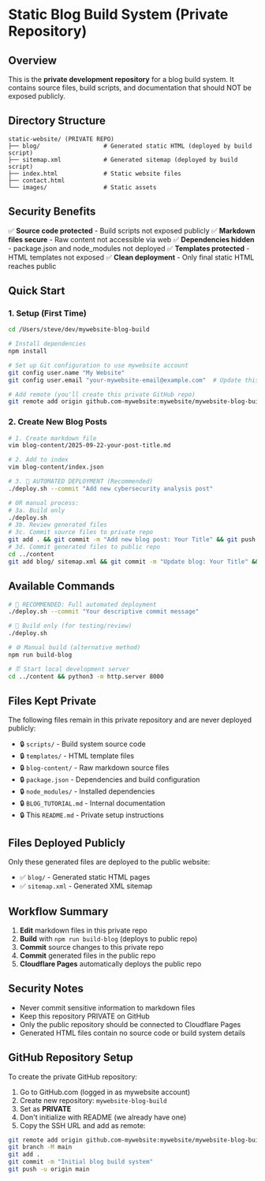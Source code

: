 # Static Blog Build System (Private Repository)

## Overview

This is the **private development repository** for a blog build system. It contains source files, build scripts, and documentation that should NOT be exposed publicly.

## Directory Structure

```
static-website/ (PRIVATE REPO)
├── blog/                  # Generated static HTML (deployed by build script)
├── sitemap.xml            # Generated sitemap (deployed by build script)
├── index.html             # Static website files
├── contact.html           
└── images/                # Static assets
```

## Security Benefits

✅ **Source code protected** - Build scripts not exposed publicly
✅ **Markdown files secure** - Raw content not accessible via web
✅ **Dependencies hidden** - package.json and node_modules not deployed
✅ **Templates protected** - HTML templates not exposed
✅ **Clean deployment** - Only final static HTML reaches public

## Quick Start

### 1. Setup (First Time)

```bash
cd /Users/steve/dev/mywebsite-blog-build

# Install dependencies
npm install

# Set up Git configuration to use mywebsite account
git config user.name "My Website"
git config user.email "your-mywebsite-email@example.com"  # Update this

# Add remote (you'll create this private GitHub repo)
git remote add origin github.com-mywebsite:mywebsite/mywebsite-blog-build.git
```

### 2. Create New Blog Posts

```bash
# 1. Create markdown file
vim blog-content/2025-09-22-your-post-title.md

# 2. Add to index
vim blog-content/index.json

# 3. 🚀 AUTOMATED DEPLOYMENT (Recommended)
./deploy.sh --commit "Add new cybersecurity analysis post"

# OR manual process:
# 3a. Build only
./deploy.sh
# 3b. Review generated files
# 3c. Commit source files to private repo
git add . && git commit -m "Add new blog post: Your Title" && git push
# 3d. Commit generated files to public repo
cd ../content
git add blog/ sitemap.xml && git commit -m "Update blog: Your Title" && git push
```

## Available Commands

```bash
# 🚀 RECOMMENDED: Full automated deployment
./deploy.sh --commit "Your descriptive commit message"

# 🔨 Build only (for testing/review)
./deploy.sh

# ⚙️ Manual build (alternative method)
npm run build-blog

# 🖺 Start local development server
cd ../content && python3 -m http.server 8000
```

## Files Kept Private

The following files remain in this private repository and are never deployed publicly:

- 🔒 `scripts/` - Build system source code
- 🔒 `templates/` - HTML template files  
- 🔒 `blog-content/` - Raw markdown source files
- 🔒 `package.json` - Dependencies and build configuration
- 🔒 `node_modules/` - Installed dependencies
- 🔒 `BLOG_TUTORIAL.md` - Internal documentation
- 🔒 This `README.md` - Private setup instructions

## Files Deployed Publicly

Only these generated files are deployed to the public website:

- ✅ `blog/` - Generated static HTML pages
- ✅ `sitemap.xml` - Generated XML sitemap

## Workflow Summary

1. **Edit** markdown files in this private repo
2. **Build** with `npm run build-blog` (deploys to public repo)
3. **Commit** source changes to this private repo
4. **Commit** generated files in the public repo
5. **Cloudflare Pages** automatically deploys the public repo

## Security Notes

- Never commit sensitive information to markdown files
- Keep this repository PRIVATE on GitHub
- Only the public repository should be connected to Cloudflare Pages
- Generated HTML files contain no source code or build system details

## GitHub Repository Setup

To create the private GitHub repository:

1. Go to GitHub.com (logged in as mywebsite account)
2. Create new repository: `mywebsite-blog-build`
3. Set as **PRIVATE**
4. Don't initialize with README (we already have one)
5. Copy the SSH URL and add as remote:

```bash
git remote add origin github.com-mywebsite:mywebsite/mywebsite-blog-build.git
git branch -M main
git add .
git commit -m "Initial blog build system"
git push -u origin main
```